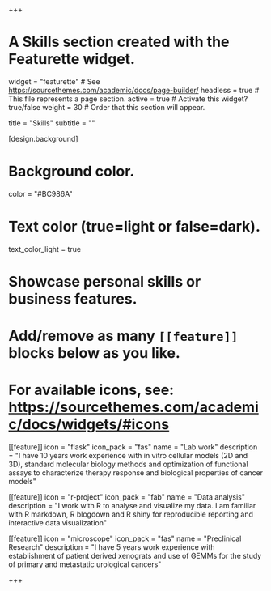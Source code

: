 +++
# A Skills section created with the Featurette widget.
widget = "featurette"  # See https://sourcethemes.com/academic/docs/page-builder/
headless = true  # This file represents a page section.
active = true  # Activate this widget? true/false
weight = 30  # Order that this section will appear.

title = "Skills"
subtitle = ""

[design.background]
  # Background color.
  color = "#BC986A"
  
# Text color (true=light or false=dark).
  text_color_light = true
  
# Showcase personal skills or business features.
# 
# Add/remove as many `[[feature]]` blocks below as you like.
# 
# For available icons, see: https://sourcethemes.com/academic/docs/widgets/#icons

[[feature]]
  icon = "flask"
  icon_pack = "fas"
  name = "Lab work"
  description = "I have 10 years work experience with in vitro cellular models (2D and 3D), standard molecular biology methods and optimization of functional assays to characterize therapy response and biological properties of cancer models"
  
[[feature]]
  icon = "r-project"
  icon_pack = "fab"
  name = "Data analysis"
  description = "I work with R to analyse and visualize my data. I am familiar with R markdown, R blogdown and R shiny for reproducible reporting and interactive data visualization"
  
[[feature]]
  icon = "microscope"
  icon_pack = "fas"
  name = "Preclinical Research"
  description = "I have 5 years work experience with establishment of patient derived xenograts and use of GEMMs for the study of primary and metastatic urological cancers"
  

+++
